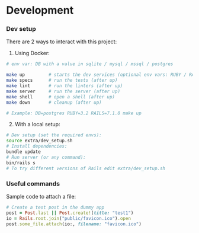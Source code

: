 # Development

### Dev setup

There are 2 ways to interact with this project:

1) Using Docker:

```sh
# env var: DB with a value in sqlite / mysql / mssql / postgres

make up         # starts the dev services (optional env vars: RUBY / RAILS)
make specs      # run the tests (after up)
make lint       # run the linters (after up)
make server     # run the server (after up)
make shell      # open a shell (after up)
make down       # cleanup (after up)

# Example: DB=postgres RUBY=3.2 RAILS=7.1.0 make up
```

2) With a local setup:

```sh
# Dev setup (set the required envs):
source extra/dev_setup.sh
# Install dependencies:
bundle update
# Run server (or any command):
bin/rails s
# To try different versions of Rails edit extra/dev_setup.sh
```

### Useful commands

Sample code to attach a file:

```ruby
# Create a test post in the dummy app
post = Post.last || Post.create!(title: "test1")
io = Rails.root.join("public/favicon.ico").open
post.some_file.attach(io:, filename: "favicon.ico")
```
